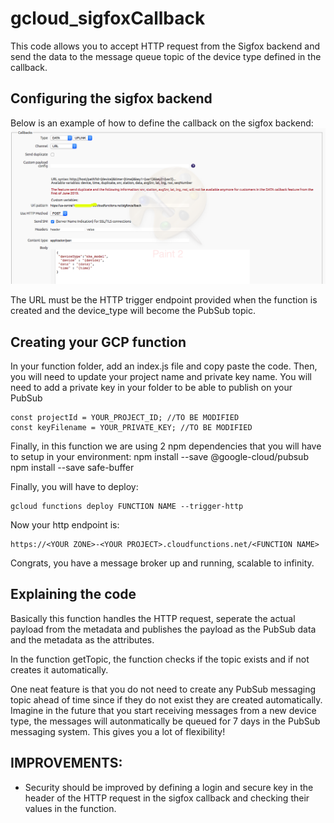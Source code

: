 # gcloud_sigfoxCallback

This code allows you to accept HTTP request from the Sigfox backend and send the data to the message queue topic of the device type defined in the callback.


## Configuring the sigfox backend

Below is an example of how to define the callback on the sigfox backend:
![alt text](https://github.com/francoisoudot/gcloud_sigfoxCallback/blob/master/Screen%20Shot%202018-08-29%20at%203.36.36%20PM.png)

The URL must be the HTTP trigger endpoint provided when the function is created and the device_type will become the PubSub topic.


## Creating your GCP function

In your function folder, add an index.js file and copy paste the code.
Then, you will need to update your project name and private key name. You will need to add a private key in your folder to be able to publish on your PubSub 

```
const projectId = YOUR_PROJECT_ID; //TO BE MODIFIED
const keyFilename = YOUR_PRIVATE_KEY; //TO BE MODIFIED
```

Finally, in this function we are using 2 npm dependencies that you will have to setup in your environment:
npm install --save @google-cloud/pubsub
npm install --save safe-buffer

Finally, you will have to deploy:
```
gcloud functions deploy FUNCTION NAME --trigger-http
```

Now your http endpoint is: 
```
https://<YOUR ZONE>-<YOUR PROJECT>.cloudfunctions.net/<FUNCTION NAME>
```
Congrats, you have a message broker up and running, scalable to infinity.


## Explaining the code

Basically this function handles the HTTP request, seperate the actual payload from the metadata and publishes the payload as the PubSub data and the metadata as the attributes.

In the function getTopic, the function checks if the topic exists and if not creates it automatically.

One neat feature is that you do not need to create any PubSub messaging topic ahead of time since if they do not exist they are created automatically. Imagine in the future that you start receiving messages from a new device type, the messages will autonmatically be queued for 7 days in the PubSub messaging system. This gives you a lot of flexibility!



## IMPROVEMENTS:
+ Security should be improved by defining a login and secure key in the header of the HTTP request in the sigfox callback and checking their values in the function.

